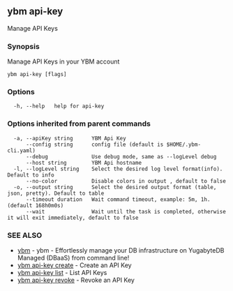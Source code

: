 ## ybm api-key

Manage API Keys

### Synopsis

Manage API Keys in your YBM account

```
ybm api-key [flags]
```

### Options

```
  -h, --help   help for api-key
```

### Options inherited from parent commands

```
  -a, --apiKey string      YBM Api Key
      --config string      config file (default is $HOME/.ybm-cli.yaml)
      --debug              Use debug mode, same as --logLevel debug
      --host string        YBM Api hostname
  -l, --logLevel string    Select the desired log level format(info). Default to info
      --no-color           Disable colors in output , default to false
  -o, --output string      Select the desired output format (table, json, pretty). Default to table
      --timeout duration   Wait command timeout, example: 5m, 1h. (default 168h0m0s)
      --wait               Wait until the task is completed, otherwise it will exit immediately, default to false
```

### SEE ALSO

* [ybm](ybm.md)	 - ybm - Effortlessly manage your DB infrastructure on YugabyteDB Managed (DBaaS) from command line!
* [ybm api-key create](ybm_api-key_create.md)	 - Create an API Key
* [ybm api-key list](ybm_api-key_list.md)	 - List API Keys
* [ybm api-key revoke](ybm_api-key_revoke.md)	 - Revoke an API Key

